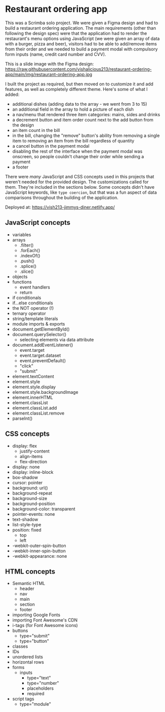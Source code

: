 # Restaurant ordering app

This was a Scrimba solo project. We were given a Figma design and had to build a restaurant ordering application. The main requirements (other than following the design spec) were that the application had to render the restaurant's menu options using JavaScript (we were given an array of data with a burger, pizza and beer), visitors had to be able to add/remove items from their order and we needed to build a payment modal with compulsory form inputs (name, credit card number and CVV).

This is a slide image with the Figma design: https://raw.githubusercontent.com/vishalicious213/restaurant-ordering-app/main/img/restaurant-ordering-app.jpg

I built the project as required, but then moved on to customize it and add features, as well as completely different theme. Here's some of what I added:

- additional dishes (adding data to the array - we went from 3 to 15)
- an additional field in the array to hold a picture of each dish
- a nav/menu that rendered three item categories: mains, sides and drinks
- a decrement button and item order count next to the add button from the design
- an item count in the bill
- in the bill, changing the "remove" button's ability from removing a single item to removing an item from the bill regardless of quantity
- a cancel button in the payment modal
- disabling the rest of the interface when the payment modal was onscreen, so people couldn't change their order while sending a payment
- a footer

There were *many* JavaScript and CSS concepts used in this projects that weren't needed for the provided design. The customizations called for them. They're included in the sections below. Some concepts didn't have JavaScript keywords, like `type coercion`, but that was a fun aspect of data comparisons throughout the building of the application.

Deployed at: https://vish213-jimmys-diner.netlify.app/

## JavaScript concepts

- variables
- arrays
    - .filter()
    - .forEach()
    - .indexOf()
    - .push()
    - .splice()
    - .slice()
- objects
- functions
    - event handlers
    - return
- if conditionals
- if...else conditionals
- the NOT operator (!)
- ternary operator
- string/template literals
- module imports & exports
- document.getElementById()
- document.querySelector()
    - selecting elements via data attribute
- document.addEventListener()
    - event.target
    - event.target.dataset
    - event.preventDefault()
    - "click"
    - "submit"
- element.textContent
- element.style
- element.style.display
- element.style.backgroundImage
- element.innerHTML
- element.classList
- element.classList.add
- element.classList.remove
- parseInt()

## CSS concepts

- display: flex
    - justify-content
    - align-items
    - flex-direction
- display: none
- display: inline-block
- box-shadow
- cursor: pointer
- background: url()
- background-repeat
- background-size
- background-position
- background-color: transparent
- pointer-events: none
- text-shadow
- list-style-type
- position: fixed
    - top
    - left
- -webkit-outer-spin-button
- -webkit-inner-spin-button
- -webkit-appearance: none

## HTML concepts

- Semantic HTML
    - header
    - nav
    - main
    - section
    - footer
- importing Google Fonts
- importing Font Awesome's CDN
- i-tags (for Font Awesome icons)
- buttons
    - type="submit"
    - type="button"
- classes
- IDs
- unordered lists
- horizontal rows
- forms
    - inputs
        - type="text"
        - type="number"
        - placeholders
        - required
- script tags
    - type="module"